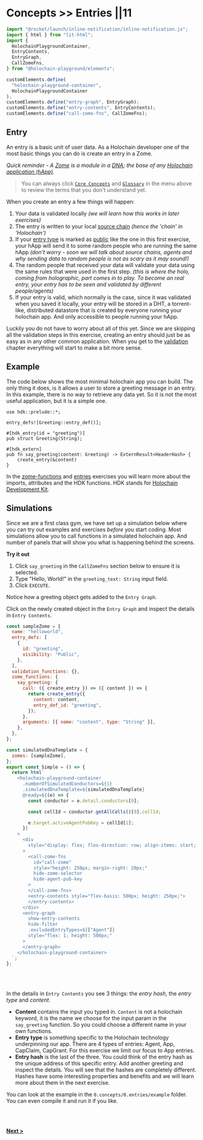# Concepts >> Entries ||11

```js script
import "@rocket/launch/inline-notification/inline-notification.js";
import { html } from "lit-html";
import {
  HolochainPlaygroundContainer,
  EntryContents,
  EntryGraph,
  CallZomeFns,
} from "@holochain-playground/elements";

customElements.define(
  "holochain-playground-container",
  HolochainPlaygroundContainer
);
customElements.define("entry-graph", EntryGraph);
customElements.define("entry-contents", EntryContents);
customElements.define("call-zome-fns", CallZomeFns);
```

## Entry

An entry is a basic unit of user data. As a Holochain developer one of the most basic things you can do is create an entry in a Zome.

_Quick reminder - A [Zome](https://developer.holochain.org/docs/glossary/#zome) is a module in a [DNA](https://developer.holochain.org/docs/glossary/#dna); the base of any [Holochain application (hApp)](https://developer.holochain.org/docs/glossary/#holochain-application-happ)._

> You can always click [`Core Concepts`](https://developer.holochain.org/docs/concepts/) and [`Glossary`](https://developer.holochain.org/docs/glossary/) in the menu above to review the terms that you don't understand yet.

When you create an entry a few things will happen:

1. Your data is validated locally *(we will learn how this works in later exercises)*
2. The entry is written to your local [source chain](https://developer.holochain.org/docs/glossary/#source-chain) *(hence the 'chain' in 'Holochain')*
3. If your [entry type](https://developer.holochain.org/docs/glossary/#entry-type) is marked as [public](https://developer.holochain.org/docs/glossary/#public-entry) like the one in this first exercise, your hApp will send it to some random people who are running the same hApp *(don't worry - soon we will talk about source chains, agents and why sending data to random people is not as scary as it may sound!)*
4. The random people that received your data will validate your data using the same rules that were used in the first step. *(this is where the holo, coming from holographic, part comes in to play. To become an real entry, your entry has to be seen and validated by different people/agents)*
5. If your entry is valid, which normally is the case, since it was validated when you saved it locally, your entry will be stored in a DHT, a torrent-like, distributed datastore that is created by everyone running your holochain app. And only accessible to people running your hApp.

Luckily you do not have to worry about all of this yet. Since we are skipping all the validation steps in this exercise, creating an entry should just be as easy as in any other common application. When you get to the [validation](/developers/concepts/validation) chapter everything will start to make a bit more sense.

## Example 

The code below shows the most minimal holochain app you can build. The only thing it does, is it allows a user to store a greeting message in an entry. In this example, there is no way to retrieve any data yet. So it is not the most useful application, but it is a simple one.

```
use hdk::prelude::*;

entry_defs![Greeting::entry_def()];

#[hdk_entry(id = "greeting")]
pub struct Greeting(String);

#[hdk_extern]
pub fn say_greeting(content: Greeting) -> ExternResult<HeaderHash> {
    create_entry(&content)
}
```

In the [zome-functions](/developers/basic/zome-functions) and [entries](/developers/basic/entries) exercises you will learn more about the imports, attributes and the HDK functions. HDK stands for [Holochain Development Kit](https://developer.holochain.org/docs/glossary/#holochain-development-kit-hdk).

## Simulations

Since we are a first class gym, we have set up a simulation below where you can try out examples and exercises *before* you start coding. Most simulations allow you to call functions in a simulated holochain app. And number of panels that will show you what is happening behind the screens.

**Try it out**


1. Click `say_greeting` in the `CallZomeFns` section below to ensure it is selected.
2. Type "Hello, World!" in the `greeting_text: String` input field.
3. Click `EXECUTE`.

Notice how a greeting object gets added to the `Entry Graph`.

Click on the newly created object in the `Entry Graph` and inspect the details in `Entry Contents`.

```js story
const sampleZome = {
  name: "helloworld",
  entry_defs: [
    {
      id: "greeting",
      visibility: "Public",
    },
  ],
  validation_functions: {},
  zome_functions: {
    say_greeting: {
      call: ({ create_entry }) => ({ content }) => {
        return create_entry({
          content: content,
          entry_def_id: "greeting",
        });
      },
      arguments: [{ name: "content", type: "String" }],
    },
  },
};

const simulatedDnaTemplate = {
  zomes: [sampleZome],
};
export const Simple = () => {
  return html`
    <holochain-playground-container
      .numberOfSimulatedConductors=${1}
      .simulatedDnaTemplate=${simulatedDnaTemplate}
      @ready=${(e) => {
        const conductor = e.detail.conductors[0];

        const cellId = conductor.getAllCells()[0].cellId;

        e.target.activeAgentPubKey = cellId[1];
      }}
    >
      <div
        style="display: flex; flex-direction: row; align-items: start; margin-bottom: 20px;"
      >
        <call-zome-fns
          id="call-zome"
          style="height: 250px; margin-right: 20px;"
          hide-zome-selector
          hide-agent-pub-key
        >
        </call-zome-fns>
        <entry-contents style="flex-basis: 500px; height: 250px;">
        </entry-contents>
      </div>
      <entry-graph
        show-entry-contents
        hide-filter
        .excludedEntryTypes=${["Agent"]}
        style="flex: 1; height: 500px;"
      >
      </entry-graph>
    </holochain-playground-container>
  `;
}; 
```

<br>  
<br>

In the details in `Entry Contents` you see 3 things: the _entry hash_, the _entry type_ and _content_. 
* **Content** contains the input you typed in. `Content` is not a holochain keyword, it is the name we choose for the input param in the `say_greeting` function. So you could choose a different name in your own functions. 
* **Entry type** is something specific to the Holochain technology underpinning our app. There are 4 types of entries: Agent, App, CapClaim, CapGrant. For this exercise we limit our focus to App entries.  
* **Entry hash** is the last of the three. You could think of the entry hash as the unique address of this specific entry. Add another greeting and inspect the details. You will see that the hashes are completely different. Hashes have some interesting properties and benefits and we will learn more about them in the next exercise.  



<inline-notification type="tip" title="Example">

You can look at the example in the `0.concepts/0.entries/example` folder. You can even compile it and run it if you like.


</inline-notification>

<br>
<br>

**[Next >](/developers/concepts/hashes)**